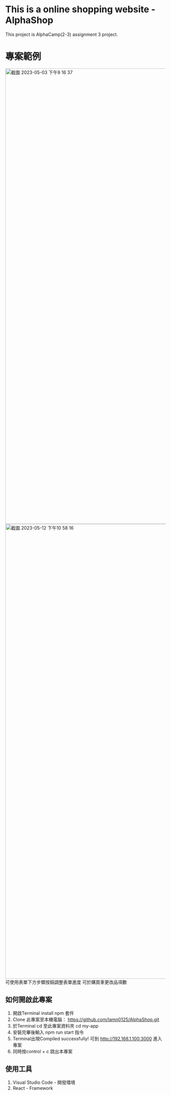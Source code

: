 # This is a online shopping website -AlphaShop

This project is AlphaCamp(2-3) assignment 3 project.

# 專案範例
<img width="1427" alt="截圖 2023-05-03 下午9 16 37" src="https://user-images.githubusercontent.com/123957783/235927131-2255b943-be94-4c5c-9535-e583b9eaded9.png">
<img width="1425" alt="截圖 2023-05-12 下午10 58 16" src="https://github.com/lamn0125/AlphaShop/assets/123957783/e0bfd7ce-e1b5-4b4f-8b24-f8ed7b6a8595">
可使用表單下方步驟按鈕調整表單進度
可於購買車更改品項數



## 如何開啟此專案

1. 開啟Terminal install npm 套件
2. Clone 此專案至本機電腦： https://github.com/lamn0125/AlphaShop.git
3. 於Terminal cd 至此專案資料夾 cd my-app
5. 安裝完畢後輸入 npm run start 指令
6. Terminal出現Compiled successfully! 可到 http://192.168.1.100:3000 進入專案
7. 同時按control + c 跳出本專案


## 使用工具
1. Visual Studio Code - 開發環境
2. React - Framework
